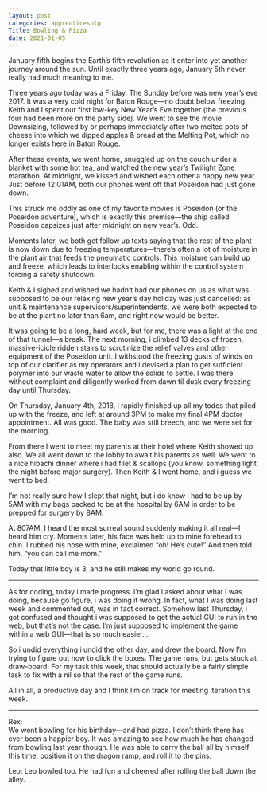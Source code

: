 ```yaml
---
layout: post 
categories: apprenticeship
Title: Bowling & Pizza
date: 2021-01-05
---
```


January fifth begins the Earth’s fifth revolution as it enter into yet another journey around the sun.    Until exactly three years ago, January 5th never really had much meaning to me.

Three years ago today was a Friday.  The Sunday before was new year’s eve 2017.  It was a very cold night for Baton Rouge—no doubt below freezing.  Keith and I spent our first low-key New Year’s Eve together (the previous four had been more on the party side).  We went to see the movie Downsizing, followed by or perhaps immediately after two melted pots of cheese into which we dipped apples & bread at the Melting Pot, which no longer exists here in Baton Rouge.   

After these events, we went home, snuggled up on the couch under a blanket with some hot tea, and watched the new year’s Twilight Zone marathon.  At midnight, we kissed and wished each other a happy new year.  Just before 12:01AM, both our phones went off that Poseidon had just gone down.

This struck me oddly as one of my favorite movies is Poseidon (or the Poseidon adventure), which is exactly this premise—the ship called Poseidon capsizes just after midnight on new year’s.  Odd.

Moments later, we both get follow up texts saying that the rest of the plant is now down due to freezing temperatures—there’s often a lot of moisture in the plant air that feeds the pneumatic controls.  This moisture can build up and freeze, which leads to interlocks enabling within the control system forcing a safety shutdown.

Keith & I sighed and wished we hadn’t had our phones on us as what was supposed to be our relaxing new year’s day holiday was just cancelled: as unit & maintenance supervisors/superintendents, we were both expected to be at the plant no later than 6am, and right now would be better.  

It was going to be a long, hard week, but for me, there was a light at the end of that tunnel—a break.  The next morning, i climbed 13 decks of frozen, massive-icicle ridden stairs to scrutinize the relief valves and other equipment of the Poseidon unit. I withstood the freezing gusts of winds on top of our clarifier as my operators and i devised a plan to get sufficient polymer into our waste water to allow the solids to settle.   I was there without complaint and diligently worked from dawn til dusk every freezing day until Thursday.

On Thursday, January 4th, 2018, i rapidly finished up all my todos that piled up with the freeze, and left at around 3PM to make my final 4PM doctor appointment.  All was good.  The baby was still breech, and we were set for the morning.  

From there I went to meet my parents at their hotel where Keith showed up also.  We all went down to the lobby to await his parents as well.  We went to a nice hibachi dinner where i had filet & scallops (you know, something light the night before major surgery).  Then Keith & I went home, and i guess we went to bed.

I’m not really sure how I slept that night, but i do know i had to be up by 5AM with my bags packed to be at the hospital by 6AM in order to be prepped for surgery by 8AM.  

At 807AM, I heard the most surreal sound suddenly making it all real—I heard him cry.  Moments later, his face was held up to mine forehead to chin.  I rubbed his nose with mine, exclaimed “oh! He’s cute!” And then told him, “you can call me mom.”

Today that little boy is 3, and he still makes my world go round.  

***
As for coding, today i made progress.  I’m glad i asked about what I was doing, because go figure, i was doing it wrong.  In fact, what I was doing last week and commented out, was in fact correct.  Somehow last Thursday, i got confused and thought i was supposed to get the actual GUI to run in the web, but that’s not the case.  I’m just supposed to implement the game within a web GUI—that is so much easier…

So i undid everything i undid the other day, and drew the board.  Now I’m trying to figure out how to click the boxes.  The game runs, but gets stuck at draw-board.  For my task this week, that should actually be a fairly simple task to fix with a nil so that the rest of the game runs.  

All in all, a productive day and I think I’m on track for meeting iteration this week.

***
Rex:  
We went bowling for his birthday—and had pizza.  I don’t think there has ever been a happier boy.  It was amazing to see how much he has changed from bowling last year though.  He was able to carry the ball all by himself this time, position it on the dragon ramp, and roll it to the pins.  

Leo:
Leo bowled too.  He had fun and cheered after rolling the ball down the alley.
